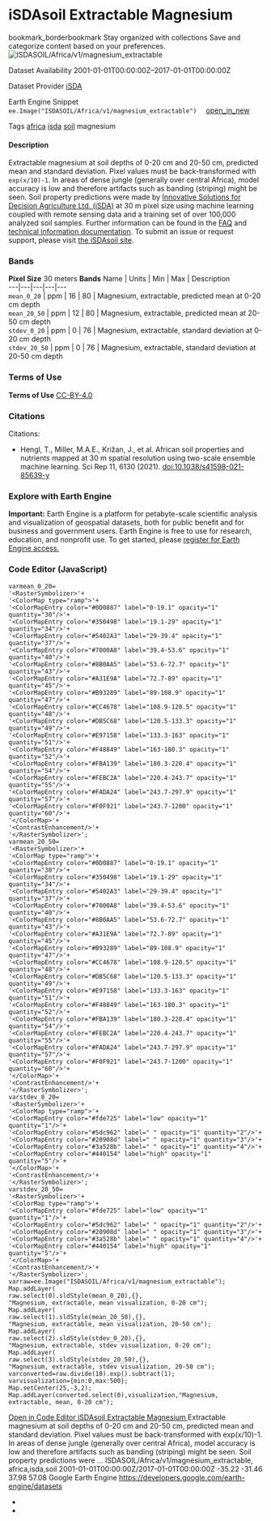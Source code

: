 
#  iSDAsoil Extractable Magnesium 
bookmark_borderbookmark Stay organized with collections  Save and categorize content based on your preferences. 
![ISDASOIL/Africa/v1/magnesium_extractable](https://developers.google.com/earth-engine/datasets/images/ISDASOIL/ISDASOIL_Africa_v1_magnesium_extractable_sample.png) 

Dataset Availability
    2001-01-01T00:00:00Z–2017-01-01T00:00:00Z 

Dataset Provider
     [ iSDA ](https://isda-africa.com/) 

Earth Engine Snippet
     `    ee.Image("ISDASOIL/Africa/v1/magnesium_extractable")   ` [ open_in_new ](https://code.earthengine.google.com/?scriptPath=Examples:Datasets/ISDASOIL/ISDASOIL_Africa_v1_magnesium_extractable) 

Tags
     [africa](https://developers.google.com/earth-engine/datasets/tags/africa) [isda](https://developers.google.com/earth-engine/datasets/tags/isda) [soil](https://developers.google.com/earth-engine/datasets/tags/soil)
magnesium
#### Description
Extractable magnesium at soil depths of 0-20 cm and 20-50 cm, predicted mean and standard deviation.
Pixel values must be back-transformed with `exp(x/10)-1`.
In areas of dense jungle (generally over central Africa), model accuracy is low and therefore artifacts such as banding (striping) might be seen.
Soil property predictions were made by [Innovative Solutions for Decision Agriculture Ltd. (iSDA)](https://isda-africa.com/) at 30 m pixel size using machine learning coupled with remote sensing data and a training set of over 100,000 analyzed soil samples.
Further information can be found in the [FAQ](https://www.isda-africa.com/isdasoil/faq/) and [technical information documentation](https://www.isda-africa.com/isdasoil/technical-information/). To submit an issue or request support, please visit [the iSDAsoil site](https://isda-africa.com/isdasoil).
### Bands
**Pixel Size** 30 meters 
**Bands**
Name | Units | Min | Max | Description  
---|---|---|---|---  
`mean_0_20` | ppm |  16  |  80  | Magnesium, extractable, predicted mean at 0-20 cm depth  
`mean_20_50` | ppm |  12  |  80  | Magnesium, extractable, predicted mean at 20-50 cm depth  
`stdev_0_20` | ppm |  0  |  76  | Magnesium, extractable, standard deviation at 0-20 cm depth  
`stdev_20_50` | ppm |  0  |  76  | Magnesium, extractable, standard deviation at 20-50 cm depth  
### Terms of Use
**Terms of Use**
[CC-BY-4.0](https://spdx.org/licenses/CC-BY-4.0.html)
### Citations
Citations:
  * Hengl, T., Miller, M.A.E., Križan, J., et al. African soil properties and nutrients mapped at 30 m spatial resolution using two-scale ensemble machine learning. Sci Rep 11, 6130 (2021). [doi:10.1038/s41598-021-85639-y](https://doi.org/10.1038/s41598-021-85639-y)


### Explore with Earth Engine
**Important:** Earth Engine is a platform for petabyte-scale scientific analysis and visualization of geospatial datasets, both for public benefit and for business and government users. Earth Engine is free to use for research, education, and nonprofit use. To get started, please [register for Earth Engine access.](https://console.cloud.google.com/earth-engine)
### Code Editor (JavaScript)
```
varmean_0_20=
'<RasterSymbolizer>'+
'<ColorMap type="ramp">'+
'<ColorMapEntry color="#0D0887" label="0-19.1" opacity="1" quantity="30"/>'+
'<ColorMapEntry color="#350498" label="19.1-29" opacity="1" quantity="34"/>'+
'<ColorMapEntry color="#5402A3" label="29-39.4" opacity="1" quantity="37"/>'+
'<ColorMapEntry color="#7000A8" label="39.4-53.6" opacity="1" quantity="40"/>'+
'<ColorMapEntry color="#8B0AA5" label="53.6-72.7" opacity="1" quantity="43"/>'+
'<ColorMapEntry color="#A31E9A" label="72.7-89" opacity="1" quantity="45"/>'+
'<ColorMapEntry color="#B93289" label="89-108.9" opacity="1" quantity="47"/>'+
'<ColorMapEntry color="#CC4678" label="108.9-120.5" opacity="1" quantity="48"/>'+
'<ColorMapEntry color="#DB5C68" label="120.5-133.3" opacity="1" quantity="49"/>'+
'<ColorMapEntry color="#E97158" label="133.3-163" opacity="1" quantity="51"/>'+
'<ColorMapEntry color="#F48849" label="163-180.3" opacity="1" quantity="52"/>'+
'<ColorMapEntry color="#FBA139" label="180.3-220.4" opacity="1" quantity="54"/>'+
'<ColorMapEntry color="#FEBC2A" label="220.4-243.7" opacity="1" quantity="55"/>'+
'<ColorMapEntry color="#FADA24" label="243.7-297.9" opacity="1" quantity="57"/>'+
'<ColorMapEntry color="#F0F921" label="243.7-1200" opacity="1" quantity="60"/>'+
'</ColorMap>'+
'<ContrastEnhancement/>'+
'</RasterSymbolizer>';
varmean_20_50=
'<RasterSymbolizer>'+
'<ColorMap type="ramp">'+
'<ColorMapEntry color="#0D0887" label="0-19.1" opacity="1" quantity="30"/>'+
'<ColorMapEntry color="#350498" label="19.1-29" opacity="1" quantity="34"/>'+
'<ColorMapEntry color="#5402A3" label="29-39.4" opacity="1" quantity="37"/>'+
'<ColorMapEntry color="#7000A8" label="39.4-53.6" opacity="1" quantity="40"/>'+
'<ColorMapEntry color="#8B0AA5" label="53.6-72.7" opacity="1" quantity="43"/>'+
'<ColorMapEntry color="#A31E9A" label="72.7-89" opacity="1" quantity="45"/>'+
'<ColorMapEntry color="#B93289" label="89-108.9" opacity="1" quantity="47"/>'+
'<ColorMapEntry color="#CC4678" label="108.9-120.5" opacity="1" quantity="48"/>'+
'<ColorMapEntry color="#DB5C68" label="120.5-133.3" opacity="1" quantity="49"/>'+
'<ColorMapEntry color="#E97158" label="133.3-163" opacity="1" quantity="51"/>'+
'<ColorMapEntry color="#F48849" label="163-180.3" opacity="1" quantity="52"/>'+
'<ColorMapEntry color="#FBA139" label="180.3-220.4" opacity="1" quantity="54"/>'+
'<ColorMapEntry color="#FEBC2A" label="220.4-243.7" opacity="1" quantity="55"/>'+
'<ColorMapEntry color="#FADA24" label="243.7-297.9" opacity="1" quantity="57"/>'+
'<ColorMapEntry color="#F0F921" label="243.7-1200" opacity="1" quantity="60"/>'+
'</ColorMap>'+
'<ContrastEnhancement/>'+
'</RasterSymbolizer>';
varstdev_0_20=
'<RasterSymbolizer>'+
'<ColorMap type="ramp">'+
'<ColorMapEntry color="#fde725" label="low" opacity="1" quantity="1"/>'+
'<ColorMapEntry color="#5dc962" label=" " opacity="1" quantity="2"/>'+
'<ColorMapEntry color="#20908d" label=" " opacity="1" quantity="3"/>'+
'<ColorMapEntry color="#3a528b" label=" " opacity="1" quantity="4"/>'+
'<ColorMapEntry color="#440154" label="high" opacity="1" quantity="5"/>'+
'</ColorMap>'+
'<ContrastEnhancement/>'+
'</RasterSymbolizer>';
varstdev_20_50=
'<RasterSymbolizer>'+
'<ColorMap type="ramp">'+
'<ColorMapEntry color="#fde725" label="low" opacity="1" quantity="1"/>'+
'<ColorMapEntry color="#5dc962" label=" " opacity="1" quantity="2"/>'+
'<ColorMapEntry color="#20908d" label=" " opacity="1" quantity="3"/>'+
'<ColorMapEntry color="#3a528b" label=" " opacity="1" quantity="4"/>'+
'<ColorMapEntry color="#440154" label="high" opacity="1" quantity="5"/>'+
'</ColorMap>'+
'<ContrastEnhancement/>'+
'</RasterSymbolizer>';
varraw=ee.Image("ISDASOIL/Africa/v1/magnesium_extractable");
Map.addLayer(
raw.select(0).sldStyle(mean_0_20),{},
"Magnesium, extractable, mean visualization, 0-20 cm");
Map.addLayer(
raw.select(1).sldStyle(mean_20_50),{},
"Magnesium, extractable, mean visualization, 20-50 cm");
Map.addLayer(
raw.select(2).sldStyle(stdev_0_20),{},
"Magnesium, extractable, stdev visualization, 0-20 cm");
Map.addLayer(
raw.select(3).sldStyle(stdev_20_50),{},
"Magnesium, extractable, stdev visualization, 20-50 cm");
varconverted=raw.divide(10).exp().subtract(1);
varvisualization={min:0,max:500};
Map.setCenter(25,-3,2);
Map.addLayer(converted.select(0),visualization,"Magnesium, extractable, mean, 0-20 cm");
```
[ Open in Code Editor ](https://code.earthengine.google.com/?scriptPath=Examples:Datasets/ISDASOIL/ISDASOIL_Africa_v1_magnesium_extractable)
[ iSDAsoil Extractable Magnesium ](https://developers.google.com/earth-engine/datasets/catalog/ISDASOIL_Africa_v1_magnesium_extractable)
Extractable magnesium at soil depths of 0-20 cm and 20-50 cm, predicted mean and standard deviation. Pixel values must be back-transformed with exp(x/10)-1. In areas of dense jungle (generally over central Africa), model accuracy is low and therefore artifacts such as banding (striping) might be seen. Soil property predictions were …
ISDASOIL/Africa/v1/magnesium_extractable, africa,isda,soil 
2001-01-01T00:00:00Z/2017-01-01T00:00:00Z
-35.22 -31.46 37.98 57.08 
Google Earth Engine
https://developers.google.com/earth-engine/datasets
  * [ ](https://doi.org/https://isda-africa.com/)
  * [ ](https://doi.org/https://developers.google.com/earth-engine/datasets/catalog/ISDASOIL_Africa_v1_magnesium_extractable)


